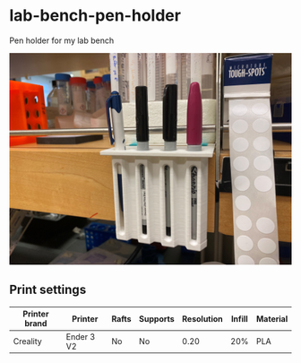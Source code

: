 # lab-bench-pen-holder
Pen holder for my lab bench

![](images/IMG_5418.jpg)

## Print settings 


| Printer brand | Printer     | Rafts | Supports | Resolution | Infill |  Material |
| ------------- | ----------- | ----- | -------- | ---------- | ------ | --------- |
|   Creality    |  Ender 3 V2 |  No   |  No      | 0.20       |  20%   | PLA       |
